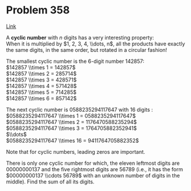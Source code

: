 # Problem 358

[Link](https://projecteuler.net/problem=358)

A **cyclic number** with $n$ digits has a very interesting property:  
When it is multiplied by $1, 2, 3, 4, \\dots, n$, all the products have exactly the same digits, in the same order, but rotated in a circular fashion! 

The smallest cyclic number is the $6$-digit number $142857$:  
$142857 \\times 1 = 142857$  
$142857 \\times 2 = 285714$  
$142857 \\times 3 = 428571$  
$142857 \\times 4 = 571428$  
$142857 \\times 5 = 714285$  
$142857 \\times 6 = 857142$ 

The next cyclic number is $0588235294117647$ with $16$ digits :  
$0588235294117647 \\times 1 = 0588235294117647$  
$0588235294117647 \\times 2 = 1176470588235294$  
$0588235294117647 \\times 3 = 1764705882352941$  
$\\dots$  
$0588235294117647 \\times 16 = 9411764705882352$ 

Note that for cyclic numbers, leading zeros are important. 

There is only one cyclic number for which, the eleven leftmost digits are $00000000137$ and the five rightmost digits are $56789$ (i.e., it has the form $00000000137 \\cdots 56789$ with an unknown number of digits in the middle). Find the sum of all its digits.